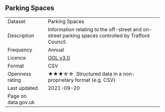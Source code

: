 ## Parking Spaces

<table>
<tr>
	<td>Dataset</td>
	<td>Parking Spaces</td>
</tr>
<tr>
	<td>Description</td>
	<td>Information relating to the off-street and on-street parking spaces controlled by Trafford Council.</td>
</tr>
<tr>
	<td>Frequency</td>
	<td>Annual</td>
</tr>
<tr>
	<td>Licence</td>
	<td><a href="http://www.nationalarchives.gov.uk/doc/open-government-licence/version/3/">OGL v3.0</a></td>
</tr>
<tr>
	<td>Format</td>
	<td>CSV</td>
</tr>
<tr>
	<td>Openness rating</td>
	<td>&#9733;&#9733;&#9733;&#9734;&#9734;&nbsp; Structured data in a non-proprietary format (e.g. CSV)</td>
</tr>
<tr>
	<td>Last updated</td>
	<td>2021-09-20</td>
</tr>
<tr>
	<td>Page on data.gov.uk</td>
	<td></td>
</tr>
</table>
